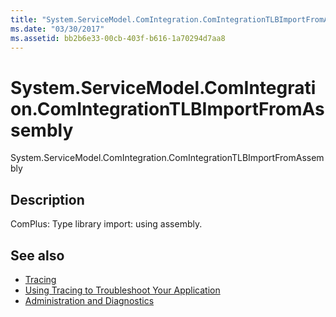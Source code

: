 ```yaml
---
title: "System.ServiceModel.ComIntegration.ComIntegrationTLBImportFromAssembly"
ms.date: "03/30/2017"
ms.assetid: bb2b6e33-00cb-403f-b616-1a70294d7aa8
---
```

# System.ServiceModel.ComIntegration.ComIntegrationTLBImportFromAssembly
System.ServiceModel.ComIntegration.ComIntegrationTLBImportFromAssembly  
  
## Description  
 ComPlus: Type library import: using assembly.  
  
## See also

- [Tracing](../../../../../docs/framework/wcf/diagnostics/tracing/index.md)
- [Using Tracing to Troubleshoot Your Application](../../../../../docs/framework/wcf/diagnostics/tracing/using-tracing-to-troubleshoot-your-application.md)
- [Administration and Diagnostics](../../../../../docs/framework/wcf/diagnostics/index.md)
